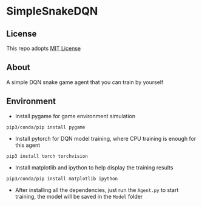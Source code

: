 # SimpleSnakeDQN

## License

This repo adopts [MIT License](https://spdx.org/licenses/MIT)

## About

A simple DQN snake game agent that you can train by yourself

## Environment

- Install pygame for game environment simulation
```
pip3/conda/pip install pygame
```

- Install pytorch for DQN model training, where CPU training is enough for this agent
```
pip3 install torch torchvision
```

- Install matplotlib and ipython to help display the training results
```
pip3/conda/pip install matplotlib ipython
```

- After installing all the dependencies, just run the `Agent.py` to start training, the model will be saved in the `Model` folder